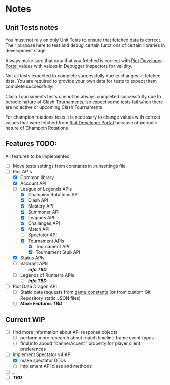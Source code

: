 # Notes
## Unit Tests notes
You must not rely on only Unit Tests to ensure that fetched data is correct. 
Their purpose here to test and debug certain functions of certain libraries in development stage.

Always make sure that data that you fetched is correct with [Riot Developer Portal](https://developer.riotgames.com/apis) values
with values in Debugger inspectors for validity.

Not all tests expected to complete successfully due to changes in fetched data. 
You are required to provide your own data for tests to expect them complete successfully!

Clash Tournaments tests cannot be always completed successfully due to perodic nature of Clash Tournaments,
so expect some tests fail when there are no active or upcoming Clash Tournaments

For champion rotations tests it is necessary to change values with correct values that were fetched from [Riot Developer Portal](https://developer.riotgames.com/apis)
because of periodic nature of Champion Rotations

## Features TODO:
All features to be implemented

- [ ] Move tests settings from constants in .runsettings file
- [ ] Riot APIs
	- [x] Common library
	- [x] Account API
	- [ ] League of Legends APIs
		- [x] Champion Rotations API
		- [x] Clash API
		- [x] Mastery API
		- [x] Summoner API
		- [x] Leagues API
		- [x] Challanges API
		- [x] Match API
		- [ ] Spectator API
		- [x] Tournament APIs
			- [x] Tournament API
			- [x] Tournament Stub API
	- [x] Status APIs
	- [ ] Valorant APIs
    	- [ ] ***info TBD***
	- [ ] Legends of Runterra APIs
    	- [ ] ***info TBD***
- [ ] Riot Data Dragon API
	- [ ] Static data requests from [game constants](https://developer.riotgames.com/docs/lol#general_game-constants) (or from custom Git Repository static JSON files)
	- [ ] ***More Features TBD***

## Current WIP
- [ ] find more information about API response objects
    - [ ] perform more research about match timeline frame event types
    - [ ] find info aboud "bannerAccent" property for player client preferences
- [ ] implement Spectator v4 API
    - [x] make spectator DTOs
    - [ ] implement API class and methods
- [ ] ...
- [ ] ***TBD***